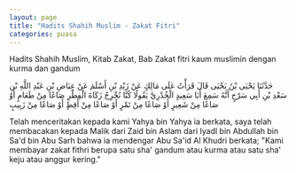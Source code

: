 ```yaml
---
layout: page
title: "Hadits Shahih Muslim - Zakat Fitri"
categories: puasa
---
```


Hadits Shahih Muslim, Kitab Zakat, Bab Zakat fitri kaum muslimin dengan kurma dan gandum

<p class="arab">
حَدَّثَنَا يَحْيَى بْنُ يَحْيَى قَالَ قَرَأْتُ عَلَى مَالِكٍ عَنْ زَيْدِ بْنِ أَسْلَمَ عَنْ عِيَاضِ بْنِ عَبْدِ اللَّهِ بْنِ سَعْدِ بْنِ أَبِي سَرْحٍ أَنَّهُ سَمِعَ أَبَا سَعِيدٍ الْخُدْرِيَّ يَقُولُا كُنَّا نُخْرِجُ زَكَاةَ الْفِطْرِ صَاعًا مِنْ طَعَامٍ أَوْ صَاعًا مِنْ شَعِيرٍ أَوْ صَاعًا مِنْ تَمْرٍ أَوْ صَاعًا مِنْ أَقِطٍ أَوْ صَاعًا مِنْ زَبِيبٍ
</p>

Telah menceritakan kepada kami Yahya bin Yahya ia berkata, saya telah membacakan kepada Malik dari Zaid bin Aslam dari Iyadl bin Abdullah bin Sa'd bin Abu Sarh bahwa ia mendengar Abu Sa'id Al Khudri berkata; "Kami membayar zakat fithri berupa satu sha' gandum atau kurma atau satu sha' keju atau anggur kering."

<!-- https://www.hadits.id/hadits/muslim/1640 -->